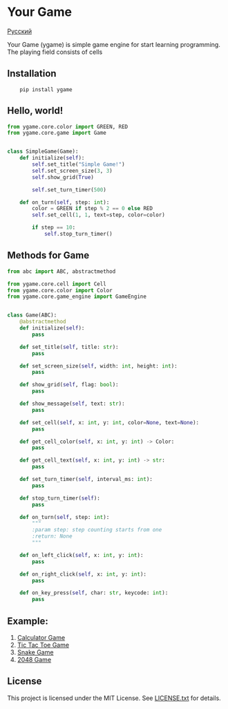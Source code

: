 # Your Game
[Русский](docs/README-ru.md)

Your Game (ygame) is simple game engine for start learning programming. 
The playing field consists of cells

## Installation
```commandline
    pip install ygame
```

## Hello, world!
```python
from ygame.core.color import GREEN, RED
from ygame.core.game import Game


class SimpleGame(Game):
    def initialize(self):
        self.set_title("Simple Game!")
        self.set_screen_size(3, 3)
        self.show_grid(True)

        self.set_turn_timer(500)

    def on_turn(self, step: int):
        color = GREEN if step % 2 == 0 else RED
        self.set_cell(1, 1, text=step, color=color)

        if step == 10:
            self.stop_turn_timer()

```

## Methods for Game

```python
from abc import ABC, abstractmethod

from ygame.core.cell import Cell
from ygame.core.color import Color
from ygame.core.game_engine import GameEngine


class Game(ABC):
    @abstractmethod
    def initialize(self):
        pass

    def set_title(self, title: str):
        pass

    def set_screen_size(self, width: int, height: int):
        pass

    def show_grid(self, flag: bool):
        pass

    def show_message(self, text: str):
        pass

    def set_cell(self, x: int, y: int, color=None, text=None):
        pass

    def get_cell_color(self, x: int, y: int) -> Color:
        pass

    def get_cell_text(self, x: int, y: int) -> str:
        pass

    def set_turn_timer(self, interval_ms: int):
        pass

    def stop_turn_timer(self):
        pass

    def on_turn(self, step: int):
        """
        :param step: step counting starts from one
        :return: None
        """

    def on_left_click(self, x: int, y: int):
        pass

    def on_right_click(self, x: int, y: int):
        pass

    def on_key_press(self, char: str, keycode: int):
        pass
```

## Example:
1. [Calculator Game](/ygame/example/calculator_game/README.md)
1. [Tic Tac Toe Game](/ygame/example/tic_tac_toe_game/README.md)
2. [Snake Game](/ygame/example/snake_game/README.md)
3. [2048 Game](/ygame/example/game_2048/README.md)


## License
This project is licensed under the MIT License. See [LICENSE.txt](LICENSE.txt) for details.